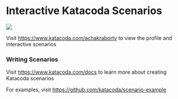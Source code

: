 # Interactive Katacoda Scenarios

[![](http://shields.katacoda.com/katacoda/achakraborty/count.svg)](https://www.katacoda.com/achakraborty "Get your profile on Katacoda.com")

Visit https://www.katacoda.com/achakraborty to view the profile and interactive scenarios

### Writing Scenarios
Visit https://www.katacoda.com/docs to learn more about creating Katacoda scenarios

For examples, visit https://github.com/katacoda/scenario-example
